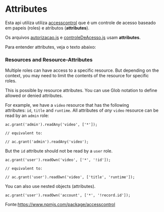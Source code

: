 

# Attributes

Esta api utiliza utiliza [accesscontrol](https://www.npmjs.com/package/accesscontrol) que é um controle de acesso baseado em papeis (roles) e atributos (**attributes**).

Os arquivos [autorizacao.js](../projeto/src/middlewares/autorizacao.js) e [controleDeAcesso.js](../projeto/src/controleDeAcesso.js) usam **attributes**.

Para entender attributes, veja o texto abaixo:

### Resources and Resource-Attributes

Multiple roles can have access to a specific resource. But depending on the context, you may need to limit the contents of the resource for specific roles.

This is possible by resource attributes. You can use Glob notation to define allowed or denied attributes.

For example, we have a `video` resource that has the following attributes: `id`, `title` and `runtime`. All attributes of *any* `video` resource can be read by an `admin` role:

```
ac.grant('admin').readAny('video', ['*']);

// equivalent to:

// ac.grant('admin').readAny('video');
```



But the `id` attribute should not be read by a `user` role.



```
ac.grant('user').readOwn('video', ['*', '!id']);

// equivalent to:

// ac.grant('user').readOwn('video', ['title', 'runtime']);
```



You can also use nested objects (attributes).



```
ac.grant('user').readOwn('account', ['*', '!record.id']);
```


Fonte:https://www.npmjs.com/package/accesscontrol



